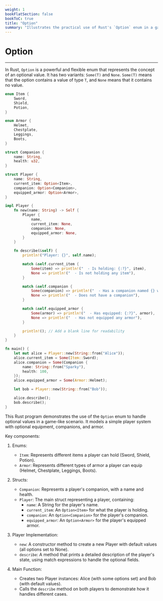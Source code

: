 ```yaml
---
weight: 1
bookFlatSection: false
bookToC: true
title: "Option"
summary: "Illustrates the practical use of Rust's `Option` enum in a game-like scenario, demonstrating how to handle optional values for player attributes such as items, companions, and armor through custom structs, enums, and methods."
---
```


<!--markdownlint-disable MD025 MD033 -->

# Option

---

In Rust, `Option` is a powerful and flexible enum that represents the concept of an optional value. It has two variants: `Some(T)` and `None`. `Some(T)` means that the option contains a value of type `T`, and `None` means that it contains no value.

```rust
enum Item {
    Sword,
    Shield,
    Potion,
}

enum Armor {
    Helmet,
    Chestplate,
    Leggings,
    Boots,
}

struct Companion {
    name: String,
    health: u32,
}

struct Player {
    name: String,
    current_item: Option<Item>,
    companion: Option<Companion>,
    equipped_armor: Option<Armor>,
}

impl Player {
    fn new(name: String) -> Self {
        Player {
            name,
            current_item: None,
            companion: None,
            equipped_armor: None,
        }
    }

    fn describe(&self) {
        println!("Player: {}", self.name);

        match &self.current_item {
            Some(item) => println!("  - Is holding: {:?}", item),
            None => println!("  - Is not holding any item"),
        }

        match &self.companion {
            Some(companion) => println!("  - Has a companion named {} with {} health", companion.name, companion.health),
            None => println!("  - Does not have a companion"),
        }

        match &self.equipped_armor {
            Some(armor) => println!("  - Has equipped: {:?}", armor),
            None => println!("  - Has not equipped any armor"),
        }

        println!(); // Add a blank line for readability
    }
}

fn main() {
    let mut alice = Player::new(String::from("Alice"));
    alice.current_item = Some(Item::Sword);
    alice.companion = Some(Companion {
        name: String::from("Sparky"),
        health: 100,
    });
    alice.equipped_armor = Some(Armor::Helmet);

    let bob = Player::new(String::from("Bob"));

    alice.describe();
    bob.describe();
}
```

This Rust program demonstrates the use of the `Option` enum to handle optional values in a game-like scenario. It models a simple player system with optional equipment, companions, and armor.

Key components:

1. Enums:
   - `Item`: Represents different items a player can hold (Sword, Shield, Potion).
   - `Armor`: Represents different types of armor a player can equip (Helmet, Chestplate, Leggings, Boots).

2. Structs:
   - `Companion`: Represents a player's companion, with a name and health.
   - `Player`: The main struct representing a player, containing:
     - `name`: A String for the player's name.
     - `current_item`: An `Option<Item>` for what the player is holding.
     - `companion`: An `Option<Companion>` for the player's companion.
     - `equipped_armor`: An `Option<Armor>` for the player's equipped armor.

3. Player Implementation:
   - `new`: A constructor method to create a new Player with default values (all options set to None).
   - `describe`: A method that prints a detailed description of the player's state, using match expressions to handle the optional fields.

4. Main Function:
   - Creates two Player instances: Alice (with some options set) and Bob (with default values).
   - Calls the `describe` method on both players to demonstrate how it handles different cases.
